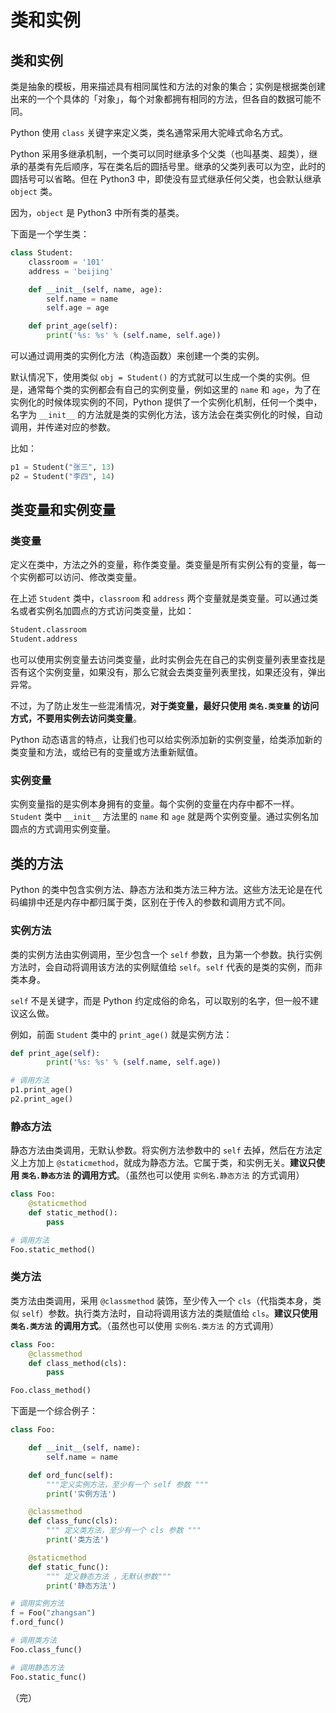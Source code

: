 # 类和实例

## 类和实例

类是抽象的模板，用来描述具有相同属性和方法的对象的集合；实例是根据类创建出来的一个个具体的「对象」，每个对象都拥有相同的方法，但各自的数据可能不同。

Python 使用 `class` 关键字来定义类，类名通常采用大驼峰式命名方式。

Python 采用多继承机制，一个类可以同时继承多个父类（也叫基类、超类），继承的基类有先后顺序，写在类名后的圆括号里。继承的父类列表可以为空，此时的圆括号可以省略。但在 Python3 中，即使没有显式继承任何父类，也会默认继承 `object` 类。

因为，`object` 是 Python3 中所有类的基类。

下面是一个学生类：

```python
class Student:
    classroom = '101'
    address = 'beijing' 

    def __init__(self, name, age):
        self.name = name
        self.age = age

    def print_age(self):
        print('%s: %s' % (self.name, self.age))
```

可以通过调用类的实例化方法（构造函数）来创建一个类的实例。

默认情况下，使用类似 `obj = Student()` 的方式就可以生成一个类的实例。但是，通常每个类的实例都会有自己的实例变量，例如这里的 `name` 和 `age`，为了在实例化的时候体现实例的不同，Python 提供了一个实例化机制，任何一个类中，名字为 `__init__` 的方法就是类的实例化方法，该方法会在类实例化的时候，自动调用，并传递对应的参数。

比如：

```python
p1 = Student("张三", 13)
p2 = Student("李四", 14)
```

## 类变量和实例变量

### 类变量

定义在类中，方法之外的变量，称作类变量。类变量是所有实例公有的变量，每一个实例都可以访问、修改类变量。

在上述 `Student` 类中，`classroom` 和 `address` 两个变量就是类变量。可以通过类名或者实例名加圆点的方式访问类变量，比如：

```python
Student.classroom
Student.address
```

也可以使用实例变量去访问类变量，此时实例会先在自己的实例变量列表里查找是否有这个实例变量，如果没有，那么它就会去类变量列表里找，如果还没有，弹出异常。

不过，为了防止发生一些混淆情况，**对于类变量，最好只使用 `类名.类变量` 的访问方式，不要用实例去访问类变量**。

Python 动态语言的特点，让我们也可以给实例添加新的实例变量，给类添加新的类变量和方法，或给已有的变量或方法重新赋值。

### 实例变量

实例变量指的是实例本身拥有的变量。每个实例的变量在内存中都不一样。`Student` 类中 `__init__` 方法里的 `name` 和 `age` 就是两个实例变量。通过实例名加圆点的方式调用实例变量。

## 类的方法

Python 的类中包含实例方法、静态方法和类方法三种方法。这些方法无论是在代码编排中还是内存中都归属于类，区别在于传入的参数和调用方式不同。

### 实例方法

类的实例方法由实例调用，至少包含一个 `self` 参数，且为第一个参数。执行实例方法时，会自动将调用该方法的实例赋值给 `self`。`self` 代表的是类的实例，而非类本身。

`self` 不是关键字，而是 Python 约定成俗的命名，可以取别的名字，但一般不建议这么做。

例如，前面 `Student` 类中的 `print_age()` 就是实例方法：

```python
def print_age(self):
        print('%s: %s' % (self.name, self.age))

# 调用方法
p1.print_age()
p2.print_age()
```

### 静态方法

静态方法由类调用，无默认参数。将实例方法参数中的 `self` 去掉，然后在方法定义上方加上 `@staticmethod`，就成为静态方法。它属于类，和实例无关。**建议只使用 `类名.静态方法` 的调用方式**。（虽然也可以使用 `实例名.静态方法` 的方式调用）

```python
class Foo:
    @staticmethod
    def static_method():
        pass

# 调用方法
Foo.static_method()
```

### 类方法

类方法由类调用，采用 `@classmethod` 装饰，至少传入一个 `cls`（代指类本身，类似 `self`）参数。执行类方法时，自动将调用该方法的类赋值给 `cls`。**建议只使用 `类名.类方法` 的调用方式**。（虽然也可以使用 `实例名.类方法` 的方式调用）

```python
class Foo:
    @classmethod
    def class_method(cls):
        pass

Foo.class_method()
```

下面是一个综合例子：

```python
class Foo: 

    def __init__(self, name):
        self.name = name 

    def ord_func(self):
        """定义实例方法，至少有一个 self 参数 """
        print('实例方法')

    @classmethod
    def class_func(cls):
        """ 定义类方法，至少有一个 cls 参数 """
        print('类方法')

    @staticmethod
    def static_func():
        """ 定义静态方法 ，无默认参数"""
        print('静态方法') 

# 调用实例方法
f = Foo("zhangsan")
f.ord_func()

# 调用类方法
Foo.class_func()

# 调用静态方法
Foo.static_func()
```

（完）
